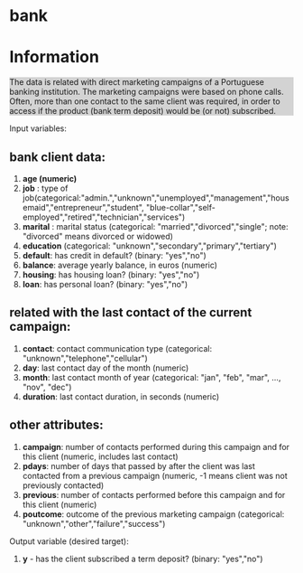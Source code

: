 # bank
# Information
<div style="background-color:lightgrey">
The data is related with direct marketing campaigns of a Portuguese banking institution. 
The marketing campaigns were based on phone calls. Often, more than one contact to the same client was required, 
in order to access if the product (bank term deposit) would be (or not) subscribed.
</div>

Input variables:
## bank client data:
   <div>
    <ol>
       <li><strong>age (numeric)</strong> </li>
       <li><strong>job</strong> : type of job(categorical:"admin.","unknown","unemployed","management","housemaid","entrepreneur","student",
                                       "blue-collar","self-employed","retired","technician","services")</li> 
       <li><strong>marital</strong> : marital status (categorical: "married","divorced","single"; note: "divorced" means divorced or widowed)
       <li><strong>education</strong> (categorical: "unknown","secondary","primary","tertiary")</li>
       <li><strong>default</strong>: has credit in default? (binary: "yes","no")</li>
       <li><strong>balance</strong>: average yearly balance, in euros (numeric) </li>
       <li><strong>housing</strong>: has housing loan? (binary: "yes","no")</li>
       <li><strong>loan</strong>: has personal loan? (binary: "yes","no")</li>
    </ol>
   </div>
   
   ## related with the last contact of the current campaign:
   <ol>
      <li><strong>contact</strong>: contact communication type (categorical: "unknown","telephone","cellular")</li> 
      <li><strong>day</strong>: last contact day of the month (numeric)</li>
      <li><strong>month</strong>: last contact month of year (categorical: "jan", "feb", "mar", ..., "nov", "dec")</li>
      <li><strong>duration</strong>: last contact duration, in seconds (numeric)</li>
    </ol>
    
   ## other attributes:
   
   <ol>
      <li><strong>campaign</strong>: number of contacts performed during this campaign and for this client (numeric, includes last contact)</li>
      <li><strong>pdays</strong>: number of days that passed by after the client was last contacted from a previous campaign (numeric, -1 means client was not previously contacted)</li>
      <li><strong>previous</strong>: number of contacts performed before this campaign and for this client (numeric)</li>
      <li><strong>poutcome</strong>: outcome of the previous marketing campaign (categorical: "unknown","other","failure","success")</li>
</ol>
  Output variable (desired target):
  <ol>
      <li><strong>y</strong> - has the client subscribed a term deposit? (binary: "yes","no")</li>
  </ol>
